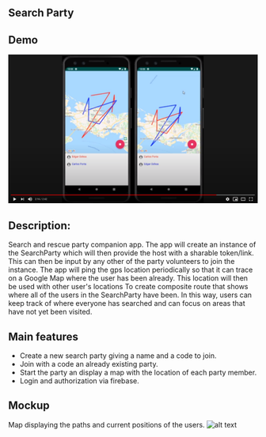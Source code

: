 ## Search Party

## Demo

[![Demo](demo_pic.png)](https://www.youtube.com/watch?v=uHgflQEEO5A)

## Description:

Search and rescue party companion app. The app will create an instance
of the SearchParty which will then provide the host with a sharable token/link.
This can then be input by any other of the party volunteers to join the instance.
The app will ping the gps location periodically so that it can trace on a Google Map
where the user has been already. This location will then be used with other user's locations
To create composite route that shows where all of the users in the SearchParty have been.
In this way, users can keep track of where everyone has searched and can focus on areas that
have not yet been visited.

## Main features

- Create a new search party giving a name and a code to join.
- Join with a code an already existing party.
- Start the party an display a map with the location of each party member.
- Login and authorization via firebase.

## Mockup

Map displaying the paths and current positions of the users.
![alt text](https://github.com/UPEI-Android-2018/group-projects-2019-carlos-edgar/blob/master/m1.png "Tracing position")
